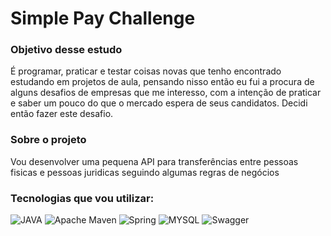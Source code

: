 # Simple Pay Challenge

### Objetivo desse estudo
<p>É programar, praticar e testar coisas novas que tenho encontrado estudando em projetos de aula, 
pensando nisso então eu fui a procura de alguns desafios de empresas que me interesso, com a intenção de praticar e saber um pouco 
do que o mercado espera de seus candidatos. Decidi então fazer este desafio.</p>

### Sobre o projeto
<p>Vou desenvolver uma pequena API para transferências entre pessoas fisicas e pessoas juridicas seguindo algumas regras de negócios</p>

### Tecnologias que vou utilizar:
![JAVA](https://img.shields.io/badge/Java-ED8B00?style=for-the-badge&logo=openjdk&logoColor=white)
![Apache Maven](https://img.shields.io/badge/Apache%20Maven-C71A36?style=for-the-badge&logo=Apache%20Maven&logoColor=white)
![Spring](https://img.shields.io/badge/Spring-6DB33F?style=for-the-badge&logo=spring&logoColor=white)
![MYSQL](https://img.shields.io/badge/MySQL-005C84?style=for-the-badge&logo=mysql&logoColor=white)
![Swagger](https://img.shields.io/badge/-Swagger-%23Clojure?style=for-the-badge&logo=swagger&logoColor=white)
 